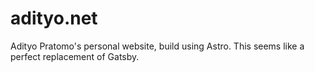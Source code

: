 # adityo.net
Adityo Pratomo's personal website, build using Astro. This seems like a perfect replacement of Gatsby.
